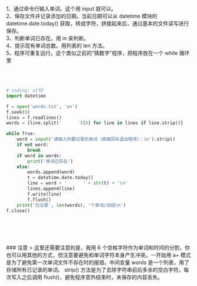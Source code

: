 1、通过命令行输入单词。这个用 input 就可以。
<br/>
2、保存文件并记录添加的日期。当前日期可以从 datetime 模块的 datetime.date.today() 获取，转成字符，拼接起来后，通过基本的文件读写进行保存。
<br/>
3、判断单词已存在。用 in 来判断。
<br/>
4、提示现有单词总数。用列表的 len 方法。
<br/>
5、程序可重复运行。这个类似之前的“猜数字”程序，把程序放在一个 while 循环里
<br/>
<br/>
<br/>
<br/>


```python
# coding: utf8
import datetime

f = open('words.txt', 'a+')
f.seek(0)
lines = f.readlines()
words = [line.split('      ')[0] for line in lines if line.strip()]

while True:
    word = input('请输入你要记录的单词（直接回车退出程序）：\n').strip()
    if not word:
        break
    if word in words:
        print('单词已存在')
    else:
        words.append(word)
        t = datetime.date.today()
        line = word + '      ' + str(t) + '\n'
        lines.append(line)
        f.write(line)
        f.flush()
    print('已记录', len(words), '个单词/词组\n')
f.close()
```




<br/>
<br/>
<br/>
<br/>
### 注意
>  这里还需要注意的是，我用 6 个空格字符作为单词和时间的分割，你也可以用其他的方式，但注意要避免和单词字符本身产生冲突。一开始用 a+ 模式是为了避免第一次单词文件不存在时的报错。中间变量 words 是一个列表，用了存储所有已记录的单词。 strip() 方法是为了去除字符串前后多余的空白字符。每次写入之后调用 flush()，避免程序意外结束时，未保存的内容丢失。
